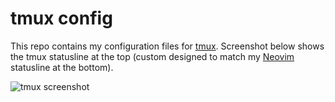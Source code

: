 # tmux config

This repo contains my configuration files for [tmux](https://github.com/tmux/tmux/wiki).
Screenshot below shows the tmux statusline at the top (custom designed to match my [Neovim](https://github.com/Quantiux/nvim) statusline at the bottom).

![tmux screenshot](https://quantiux.com/wp-content/uploads/2024/06/github_tmux_tiny.png)
